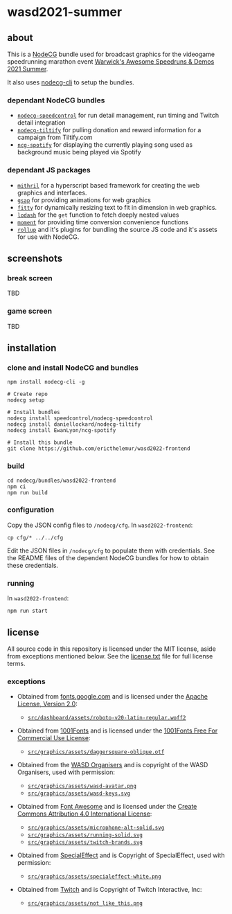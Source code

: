 # wasd2021-summer

## about

This is a [NodeCG](https://nodecg.dev) bundle used for broadcast graphics for
the videogame speedrunning marathon event [Warwick's Awesome Speedruns & Demos
2021 Summer](https://warwickspeed.run).

It also uses [nodecg-cli](https://www.npmjs.com/package/nodecg-cli) to setup the bundles.

### dependant NodeCG bundles

* [`nodecg-speedcontrol`](https://github.com/speedcontrol/nodecg-speedcontrol)
  for run detail management, run timing and Twitch detail integration
* [`nodecg-tiltify`](https://github.com/daniellockard/nodecg-tiltify) for
  pulling donation and reward information for a campaign from Tiltify.com
* [`ncg-spotify`](https://github.com/EwanLyon/ncg-spotify) for displaying the
  currently playing song used as background music being played via Spotify

### dependant JS packages

* [`mithril`](https://mithril.js.org) for a hyperscript based framework for
  creating the web graphics and interfaces.
* [`gsap`](https://greensock.com/gsap) for providing animations for web graphics
* [`fitty`](https://github.com/rikschennink/fitty) for dynamically resizing text
  to fit in dimension in web graphics.
* [`lodash`](https://lodash.com) for the `get` function to fetch deeply nested
  values
* [`moment`](https://momentjs.com) for providing time conversion convenience
  functions
* [`rollup`](https://rollupjs.org) and it's plugins for bundling the source JS
  code and it's assets for use with NodeCG.

## screenshots

### break screen

<!--![The WASD2021 NodeCG break screen overlay](./.github/break_screen.png)-->
TBD

### game screen

<!--![The WASD2021 NodeCG game screen overlay](./.github/game_screen.png)-->
TBD

## installation

### clone and install NodeCG and bundles

```shell
npm install nodecg-cli -g

# Create repo
nodecg setup

# Install bundles
nodecg install speedcontrol/nodecg-speedcontrol
nodecg install daniellockard/nodecg-tiltify
nodecg install EwanLyon/ncg-spotify

# Install this bundle 
git clone https://github.com/ericthelemur/wasd2022-frontend
```

### build

```shell
cd nodecg/bundles/wasd2022-frontend
npm ci
npm run build
```

### configuration

Copy the JSON config files to `/nodecg/cfg`. In `wasd2022-frontend`:

```shell
cp cfg/* ../../cfg
```

Edit the JSON files in `/nodecg/cfg` to populate them with credentials.
See the README files of the dependent NodeCG bundles for how to obtain these
credentials.

### running
In `wasd2022-frontend`:

```shell
npm run start
```

## license

All source code in this repository is licensed under the MIT license, aside from
exceptions mentioned below. See the [license.txt](./license.txt) file for full
license terms.

### exceptions

* Obtained from [fonts.google.com](https://fonts.google.com) and is licensed
  under the [Apache License, Version 2.0](https://www.apache.org/licenses/LICENSE-2.0):
  * [`src/dashboard/assets/roboto-v20-latin-regular.woff2`](./src/dashboard/assets/roboto-v20-latin-regular.woff2)

* Obtained from [1001Fonts](https://1001fonts.com) and is licensed under the
  [1001Fonts Free For Commercial Use License](https://www.1001fonts.com/licences/ffc.html):
  * [`src/graphics/assets/daggersquare-oblique.otf`](./src/graphics/assets/daggersquare-oblique.otf)

* Obtained from the [WASD Organisers](https://wasd.warwick.gg) and is copyright
  of the WASD Organisers, used with permission:
  * [`src/graphics/assets/wasd-avatar.png`](./src/graphics/assets/wasd-avatar.png)
  * [`src/graphics/assets/wasd-keys.svg`](./src/graphics/assets/wasd-keys.svg)

* Obtained from [Font Awesome](https://fontawesome.com) and is licensed under
  the [Create Commons Attribution 4.0 International License](https://creativecommons.org/licenses/by/4.0):
  * [`src/graphics/assets/microphone-alt-solid.svg`](./src/graphics/assets/microphone-alt-solid.svg)
  * [`src/graphics/assets/running-solid.svg`](./src/graphics/assets/running-solid.svg)
  * [`src/graphics/assets/twitch-brands.svg`](./src/graphics/assets/twitch-brands.svg)

* Obtained from [SpecialEffect](https://www.specialeffect.org.uk) and is
  Copyright of SpecialEffect, used with permission:
  * [`src/graphics/assets/specialeffect-white.png`](./src/graphics/assets/specialeffect-white.png)

* Obtained from [Twitch](https://twitch.tv) and is Copyright of Twitch
  Interactive, Inc:
  * [`src/graphics/assets/not_like_this.png`](./src/graphics/assets/not_like_this.png)

